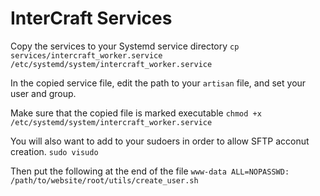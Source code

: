 # InterCraft Services

Copy the services to your Systemd service directory
`cp services/intercraft_worker.service /etc/systemd/system/intercraft_worker.service`

In the copied service file, edit the path to your `artisan` file, and set your user and group.

Make sure that the copied file is marked executable
`chmod +x /etc/systemd/system/intercraft_worker.service`

You will also want to add to your sudoers in order to allow SFTP acconut creation.
`sudo visudo`

Then put the following at the end of the file
`www-data ALL=NOPASSWD: /path/to/website/root/utils/create_user.sh`
